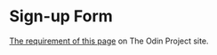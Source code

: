 # Sign-up Form

[The requirement of this page](https://www.theodinproject.com/lessons/node-path-intermediate-html-and-css-sign-up-form) on The Odin Project site.
